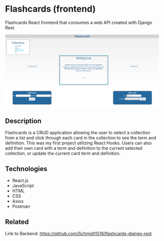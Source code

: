 # Flashcards (frontend)
Flashcards React frontend that consumes a web API created with Django Rest.

![Image of Flashcards](https://github.com/Schmidt1519/flashcard-react/blob/main/Flashcards-screenshot.jpg)

## Description
Flashcards is a CRUD application allowing the user to select a collection from a list and click through each card in the collection to see the term and definition. This was my first project utilizing React Hooks. Users can also add their own card with a term and definition to the current selected collection, or update the current card term and definition.

## Technologies
* React.js
* JavaScript
* HTML
* CSS
* Axios
* Postman

## Related
Link to Backend: https://github.com/Schmidt1519/flashcards-django-rest
